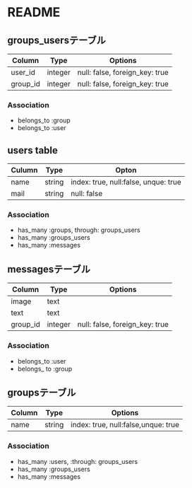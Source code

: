 # README

## groups_usersテーブル

|Column|Type|Options|
|------|----|-------|
|user_id|integer|null: false, foreign_key: true|
|group_id|integer|null: false, foreign_key: true|

### Association
- belongs_to :group
- belongs_to :user


## users table

|Culumn|Type|Opton|
|------|----|-----|
|name|string|index: true, null:false, unque: true|
|mail|string|null: false|

### Association
- has_many :groups, through: groups_users
- has_many :groups_users
- has_many :messages

## messagesテーブル
|Column|Type|Options|
|------|----|-------|
|image|text||
|text|text||
|group_id|integer|null: false, foreign_key: true|

### Association
- belongs_to :user
- belongs_ to :group

## groupsテーブル
|Column|Type|Options|
|------|----|-------|
|name|string|index: true, null:false,unque: true|

### Association
- has_many :users, :through: groups_users
- has_many :groups_users
- has_many :messages